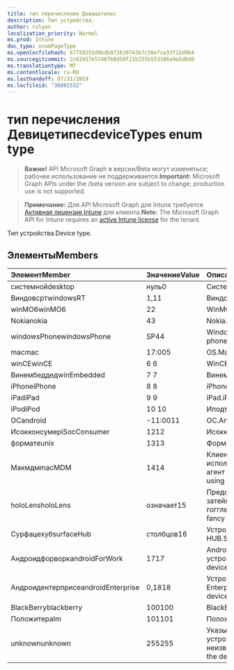 ```yaml
---
title: тип перечисления Девицетипес
description: Тип устройства.
author: rolyon
localization_priority: Normal
ms.prod: Intune
doc_type: enumPageType
ms.openlocfilehash: 67759255d9bdb972639743b7c50efce33f1bd9b4
ms.sourcegitcommit: 2c62457e57467b8d50f21b255b553106a9a5d8d6
ms.translationtype: MT
ms.contentlocale: ru-RU
ms.lasthandoff: 07/31/2019
ms.locfileid: "36001532"
---
```

# <a name="devicetypes-enum-type"></a><span data-ttu-id="6e9fa-103">тип перечисления Девицетипес</span><span class="sxs-lookup"><span data-stu-id="6e9fa-103">deviceTypes enum type</span></span>

> <span data-ttu-id="6e9fa-104">**Важно!** API Microsoft Graph в версии/Beta могут изменяться; рабочее использование не поддерживается.</span><span class="sxs-lookup"><span data-stu-id="6e9fa-104">**Important:** Microsoft Graph APIs under the /beta version are subject to change; production use is not supported.</span></span>

> <span data-ttu-id="6e9fa-105">**Примечание:** Для API Microsoft Graph для Intune требуется [Активная лицензия Intune](https://go.microsoft.com/fwlink/?linkid=839381) для клиента.</span><span class="sxs-lookup"><span data-stu-id="6e9fa-105">**Note:** The Microsoft Graph API for Intune requires an [active Intune license](https://go.microsoft.com/fwlink/?linkid=839381) for the tenant.</span></span>

<span data-ttu-id="6e9fa-106">Тип устройства.</span><span class="sxs-lookup"><span data-stu-id="6e9fa-106">Device type.</span></span>

## <a name="members"></a><span data-ttu-id="6e9fa-107">Элементы</span><span class="sxs-lookup"><span data-stu-id="6e9fa-107">Members</span></span>
|<span data-ttu-id="6e9fa-108">Элемент</span><span class="sxs-lookup"><span data-stu-id="6e9fa-108">Member</span></span>|<span data-ttu-id="6e9fa-109">Значение</span><span class="sxs-lookup"><span data-stu-id="6e9fa-109">Value</span></span>|<span data-ttu-id="6e9fa-110">Описание</span><span class="sxs-lookup"><span data-stu-id="6e9fa-110">Description</span></span>|
|:---|:---|:---|
|<span data-ttu-id="6e9fa-111">системной</span><span class="sxs-lookup"><span data-stu-id="6e9fa-111">desktop</span></span>|<span data-ttu-id="6e9fa-112">нуль</span><span class="sxs-lookup"><span data-stu-id="6e9fa-112">0</span></span>|<span data-ttu-id="6e9fa-113">Системной.</span><span class="sxs-lookup"><span data-stu-id="6e9fa-113">Desktop.</span></span>|
|<span data-ttu-id="6e9fa-114">Виндовсрт</span><span class="sxs-lookup"><span data-stu-id="6e9fa-114">windowsRT</span></span>|<span data-ttu-id="6e9fa-115">1,1</span><span class="sxs-lookup"><span data-stu-id="6e9fa-115">1</span></span>|<span data-ttu-id="6e9fa-116">Виндовсрт.</span><span class="sxs-lookup"><span data-stu-id="6e9fa-116">WindowsRT.</span></span>|
|<span data-ttu-id="6e9fa-117">winMO6</span><span class="sxs-lookup"><span data-stu-id="6e9fa-117">winMO6</span></span>|<span data-ttu-id="6e9fa-118">2</span><span class="sxs-lookup"><span data-stu-id="6e9fa-118">2</span></span>|<span data-ttu-id="6e9fa-119">WinMO6.</span><span class="sxs-lookup"><span data-stu-id="6e9fa-119">WinMO6.</span></span>|
|<span data-ttu-id="6e9fa-120">Nokia</span><span class="sxs-lookup"><span data-stu-id="6e9fa-120">nokia</span></span>|<span data-ttu-id="6e9fa-121">4</span><span class="sxs-lookup"><span data-stu-id="6e9fa-121">3</span></span>|<span data-ttu-id="6e9fa-122">Nokia.</span><span class="sxs-lookup"><span data-stu-id="6e9fa-122">Nokia.</span></span>|
|<span data-ttu-id="6e9fa-123">windowsPhone</span><span class="sxs-lookup"><span data-stu-id="6e9fa-123">windowsPhone</span></span>|<span data-ttu-id="6e9fa-124">SP4</span><span class="sxs-lookup"><span data-stu-id="6e9fa-124">4</span></span>|<span data-ttu-id="6e9fa-125">Windows Phone.</span><span class="sxs-lookup"><span data-stu-id="6e9fa-125">Windows phone.</span></span>|
|<span data-ttu-id="6e9fa-126">mac</span><span class="sxs-lookup"><span data-stu-id="6e9fa-126">mac</span></span>|<span data-ttu-id="6e9fa-127">17:00</span><span class="sxs-lookup"><span data-stu-id="6e9fa-127">5</span></span>|<span data-ttu-id="6e9fa-128">OS.</span><span class="sxs-lookup"><span data-stu-id="6e9fa-128">Mac.</span></span>|
|<span data-ttu-id="6e9fa-129">winCE</span><span class="sxs-lookup"><span data-stu-id="6e9fa-129">winCE</span></span>|<span data-ttu-id="6e9fa-130">6 </span><span class="sxs-lookup"><span data-stu-id="6e9fa-130">6</span></span>|<span data-ttu-id="6e9fa-131">WinCE.</span><span class="sxs-lookup"><span data-stu-id="6e9fa-131">WinCE.</span></span>|
|<span data-ttu-id="6e9fa-132">Винембеддед</span><span class="sxs-lookup"><span data-stu-id="6e9fa-132">winEmbedded</span></span>|<span data-ttu-id="6e9fa-133">7 </span><span class="sxs-lookup"><span data-stu-id="6e9fa-133">7</span></span>|<span data-ttu-id="6e9fa-134">Винембеддед.</span><span class="sxs-lookup"><span data-stu-id="6e9fa-134">WinEmbedded.</span></span>|
|<span data-ttu-id="6e9fa-135">iPhone</span><span class="sxs-lookup"><span data-stu-id="6e9fa-135">iPhone</span></span>|<span data-ttu-id="6e9fa-136">8 </span><span class="sxs-lookup"><span data-stu-id="6e9fa-136">8</span></span>|<span data-ttu-id="6e9fa-137">iPhone.</span><span class="sxs-lookup"><span data-stu-id="6e9fa-137">iPhone.</span></span>|
|<span data-ttu-id="6e9fa-138">iPad</span><span class="sxs-lookup"><span data-stu-id="6e9fa-138">iPad</span></span>|<span data-ttu-id="6e9fa-139">9 </span><span class="sxs-lookup"><span data-stu-id="6e9fa-139">9</span></span>|<span data-ttu-id="6e9fa-140">iPad.</span><span class="sxs-lookup"><span data-stu-id="6e9fa-140">iPad.</span></span>|
|<span data-ttu-id="6e9fa-141">iPod</span><span class="sxs-lookup"><span data-stu-id="6e9fa-141">iPod</span></span>|<span data-ttu-id="6e9fa-142">10 </span><span class="sxs-lookup"><span data-stu-id="6e9fa-142">10</span></span>|<span data-ttu-id="6e9fa-143">Иподтауч.</span><span class="sxs-lookup"><span data-stu-id="6e9fa-143">iPodTouch.</span></span>|
|<span data-ttu-id="6e9fa-144">ОС</span><span class="sxs-lookup"><span data-stu-id="6e9fa-144">android</span></span>|<span data-ttu-id="6e9fa-145">-11:00</span><span class="sxs-lookup"><span data-stu-id="6e9fa-145">11</span></span>|<span data-ttu-id="6e9fa-146">ОС.</span><span class="sxs-lookup"><span data-stu-id="6e9fa-146">Android.</span></span>|
|<span data-ttu-id="6e9fa-147">Исокконсумер</span><span class="sxs-lookup"><span data-stu-id="6e9fa-147">iSocConsumer</span></span>|<span data-ttu-id="6e9fa-148">12</span><span class="sxs-lookup"><span data-stu-id="6e9fa-148">12</span></span>|<span data-ttu-id="6e9fa-149">Исокконсумер.</span><span class="sxs-lookup"><span data-stu-id="6e9fa-149">iSocConsumer.</span></span>|
|<span data-ttu-id="6e9fa-150">формате</span><span class="sxs-lookup"><span data-stu-id="6e9fa-150">unix</span></span>|<span data-ttu-id="6e9fa-151">13</span><span class="sxs-lookup"><span data-stu-id="6e9fa-151">13</span></span>|<span data-ttu-id="6e9fa-152">Формате.</span><span class="sxs-lookup"><span data-stu-id="6e9fa-152">Unix.</span></span>|
|<span data-ttu-id="6e9fa-153">Макмдм</span><span class="sxs-lookup"><span data-stu-id="6e9fa-153">macMDM</span></span>|<span data-ttu-id="6e9fa-154">14</span><span class="sxs-lookup"><span data-stu-id="6e9fa-154">14</span></span>|<span data-ttu-id="6e9fa-155">Клиент Mac OS X, использующий встроенный агент MDM.</span><span class="sxs-lookup"><span data-stu-id="6e9fa-155">Mac OS X client using built in MDM agent.</span></span>|
|<span data-ttu-id="6e9fa-156">holoLens</span><span class="sxs-lookup"><span data-stu-id="6e9fa-156">holoLens</span></span>|<span data-ttu-id="6e9fa-157">означает</span><span class="sxs-lookup"><span data-stu-id="6e9fa-157">15</span></span>|<span data-ttu-id="6e9fa-158">Представляет собой затейливого Windows 10 гогглес.</span><span class="sxs-lookup"><span data-stu-id="6e9fa-158">Representing the fancy Windows 10 goggles.</span></span>|
|<span data-ttu-id="6e9fa-159">Сурфацехуб</span><span class="sxs-lookup"><span data-stu-id="6e9fa-159">surfaceHub</span></span>|<span data-ttu-id="6e9fa-160">столбцов</span><span class="sxs-lookup"><span data-stu-id="6e9fa-160">16</span></span>|<span data-ttu-id="6e9fa-161">Устройство Surface HUB.</span><span class="sxs-lookup"><span data-stu-id="6e9fa-161">Surface HUB device.</span></span>|
|<span data-ttu-id="6e9fa-162">Андроидфорворк</span><span class="sxs-lookup"><span data-stu-id="6e9fa-162">androidForWork</span></span>|<span data-ttu-id="6e9fa-163">17</span><span class="sxs-lookup"><span data-stu-id="6e9fa-163">17</span></span>|<span data-ttu-id="6e9fa-164">Android для рабочего устройства.</span><span class="sxs-lookup"><span data-stu-id="6e9fa-164">Android for work device.</span></span>|
|<span data-ttu-id="6e9fa-165">Андроидентерприсе</span><span class="sxs-lookup"><span data-stu-id="6e9fa-165">androidEnterprise</span></span>|<span data-ttu-id="6e9fa-166">0,18</span><span class="sxs-lookup"><span data-stu-id="6e9fa-166">18</span></span>|<span data-ttu-id="6e9fa-167">Устройство Android Enterprise.</span><span class="sxs-lookup"><span data-stu-id="6e9fa-167">Android enterprise device.</span></span>|
|<span data-ttu-id="6e9fa-168">BlackBerry</span><span class="sxs-lookup"><span data-stu-id="6e9fa-168">blackberry</span></span>|<span data-ttu-id="6e9fa-169">100</span><span class="sxs-lookup"><span data-stu-id="6e9fa-169">100</span></span>|<span data-ttu-id="6e9fa-170">BlackBerry.</span><span class="sxs-lookup"><span data-stu-id="6e9fa-170">Blackberry.</span></span>|
|<span data-ttu-id="6e9fa-171">Положите</span><span class="sxs-lookup"><span data-stu-id="6e9fa-171">palm</span></span>|<span data-ttu-id="6e9fa-172">101</span><span class="sxs-lookup"><span data-stu-id="6e9fa-172">101</span></span>|<span data-ttu-id="6e9fa-173">Положите.</span><span class="sxs-lookup"><span data-stu-id="6e9fa-173">Palm.</span></span>|
|<span data-ttu-id="6e9fa-174">unknown</span><span class="sxs-lookup"><span data-stu-id="6e9fa-174">unknown</span></span>|<span data-ttu-id="6e9fa-175">255</span><span class="sxs-lookup"><span data-stu-id="6e9fa-175">255</span></span>|<span data-ttu-id="6e9fa-176">Указывает, что тип устройства неизвестен.</span><span class="sxs-lookup"><span data-stu-id="6e9fa-176">Represents that the device type is unknown.</span></span>|





